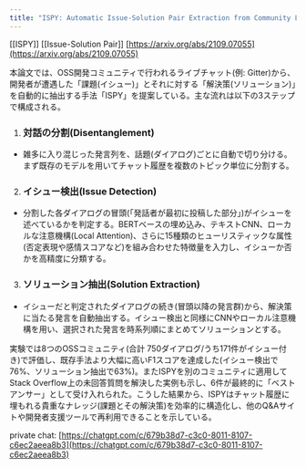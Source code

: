 ```yaml
---
title: "ISPY: Automatic Issue-Solution Pair Extraction from Community Live Chats"
---
```


[[ISPY]]
[[Issue-Solution Pair]]
[https://arxiv.org/abs/2109.07055](https://arxiv.org/abs/2109.07055)

本論文では、OSS開発コミュニティで行われるライブチャット(例: Gitter)から、開発者が遭遇した「課題(イシュー)」とそれに対する「解決策(ソリューション)」を自動的に抽出する手法「ISPY」を提案している。主な流れは以下の3ステップで構成される。

1. ### 対話の分割(Disentanglement)
- 雑多に入り混じった発言列を、話題(ダイアログ)ごとに自動で切り分ける。まず既存のモデルを用いてチャット履歴を複数のトピック単位に分割する。

2. ### イシュー検出(Issue Detection)
- 分割した各ダイアログの冒頭(「発話者が最初に投稿した部分」)がイシューを述べているかを判定する。BERTベースの埋め込み、テキストCNN、ローカルな注意機構(Local Attention)、さらに15種類のヒューリスティックな属性(否定表現や感情スコアなど)を組み合わせた特徴量を入力し、イシューか否かを高精度に分類する。

3. ### ソリューション抽出(Solution Extraction)
- イシューだと判定されたダイアログの続き(冒頭以降の発言群)から、解決策に当たる発言を自動抽出する。イシュー検出と同様にCNNやローカル注意機構を用い、選択された発言を時系列順にまとめてソリューションとする。

実験では8つのOSSコミュニティ(合計 750ダイアログ/うち171件がイシュー付き)で評価し、既存手法より大幅に高いF1スコアを達成した(イシュー検出で76%、ソリューション抽出で63%)。またISPYを別のコミュニティに適用してStack Overflow上の未回答質問を解決した実例も示し、6件が最終的に「ベストアンサー」として受け入れられた。こうした結果から、ISPYはチャット履歴に埋もれる貴重なナレッジ(課題とその解決策)を効率的に構造化し、他のQ&Aサイトや開発者支援ツールで再利用できることを示している。

private chat: [https://chatgpt.com/c/679b38d7-c3c0-8011-8107-c6ec2aeea8b3](https://chatgpt.com/c/679b38d7-c3c0-8011-8107-c6ec2aeea8b3)
